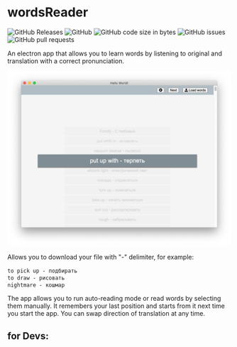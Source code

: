 # wordsReader
![GitHub Releases](https://img.shields.io/github/downloads/PaulSmith220/wordsReader/v1.1.0_stable/total)
![GitHub](https://img.shields.io/github/license/PaulSmith220/wordsReader)
![GitHub code size in bytes](https://img.shields.io/github/languages/code-size/PaulSmith220/wordsReader)
![GitHub issues](https://img.shields.io/github/issues/PaulSmith220/wordsReader)
![GitHub pull requests](https://img.shields.io/github/issues-pr/PaulSmith220/wordsReader)


An electron app that allows you to learn words by listening to original and translation with a correct pronunciation.

![screenshot](screenshot.png)

Allows you to download your file with "-" delimiter, for example:
```
to pick up - подбирать
to draw - рисовать
nightmare - кошмар
```

The app allows you to run auto-reading mode or read words by selecting them manually. It remembers your last position and starts from it next time you start the app.
You can swap direction of translation at any time.

## for Devs:
###